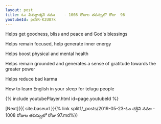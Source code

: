 ```yaml
---
layout: post
title: ఓం విశుద్ధాత్మనే నమః    - 1008 రోజుల తపస్సులో రోజు  96
youtubeId: pc5R-K2U87k
---
```

 
 
Helps get goodness, bliss and peace and God's blessings
 
Helps remain focused, help generate inner energy 
 
Helps boost physical and mental health 
 
Helps remain grounded and generates a sense of gratitude towards the greater power 
 
Helps reduce bad karma
 
How to learn English in your sleep for telugu people
 
 
 
 


{% include youtubePlayer.html id=page.youtubeId %}
 
[Next]({{ site.baseurl }}{% link split1/_posts/2019-05-23-ఓం చక్రిని నమః   - 1008 రోజుల తపస్సులో రోజు  97.md%})
 
